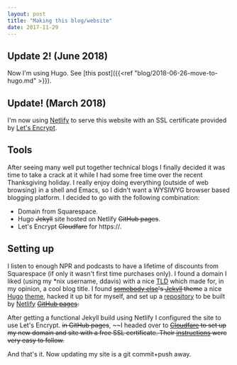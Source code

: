 ```yaml
---
layout: post
title: "Making this blog/website"
date: 2017-11-29
---
```


## Update 2! (June 2018)

Now I'm using Hugo. See [this post]({{<ref
"blog/2018-06-26-move-to-hugo.md" >}}).

## Update! (March 2018)

I'm now using [Netlify](https://www.netlify.com/) to serve this
website with an SSL certificate provided by [Let's
Encrypt](https://letsencrypt.org/).

## Tools

After seeing many well put together technical blogs I finally decided
it was time to take a crack at it while I had some free time over the
recent Thanksgiving holiday. I really enjoy doing everything (outside
of web browsing) in a shell and Emacs, so I didn't want a WYSIWYG
browser based blogging platform. I decided to go with the following
combination:

- Domain from Squarespace.
- Hugo ~~Jekyll~~ site hosted on Netlify ~~GitHub pages~~.
- Let's Encrypt ~~Cloudfare~~ for https://.

## Setting up

I listen to enough NPR and podcasts to have a lifetime of discounts
from Squarespace (if only it wasn't first time purchases only). I
found a domain I liked (using my *nix username, ddavis) with a nice
[TLD](https://en.wikipedia.org/wiki/Top-level_domain) which made for,
in my opinion, a cool blog title. I found ~~[somebody
else](https://github.com/jamesroutley/routley.io)'s
[Jekyll](https://jekyllrb.com/) theme~~ a nice
[Hugo](https://gohugo.io)
[theme](https://themes.gohugo.io/manis-hugo-theme/), hacked it up bit
for myself, and set up a
[repository](https://github.com/drdavis/ddavis.fyi) to be built by
[Netlify](https://www.netlify.com/) ~~[GitHub
pages](https://pages.github.com).~~

After getting a functional Jekyll build using Netlify I configured the
site to use Let's Encrypt. ~~in GitHub pages~~, ~~I headed over to
~~[Cloudfare](https://www.cloudflare.com/) to set up my new domain and
site with a free SSL certificate. Their
[instructions](https://blog.cloudflare.com/secure-and-fast-github-pages-with-cloudflare/)
were very easy to follow.~~

And that's it. Now updating my site is a git commit+push away.

